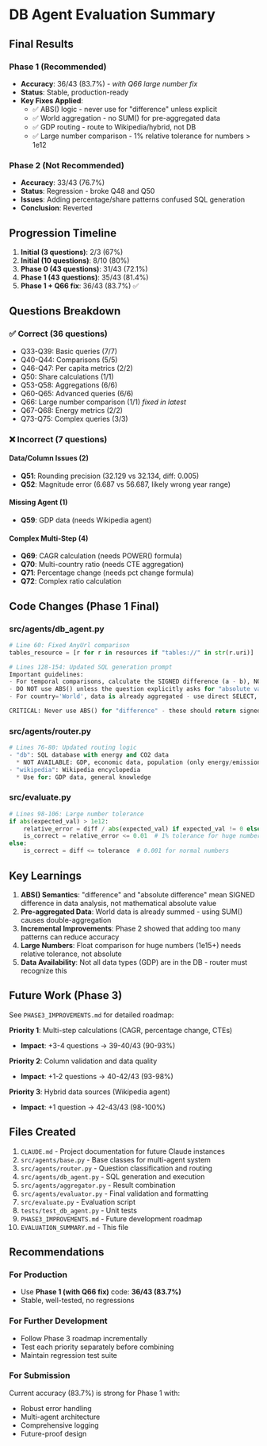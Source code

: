 # DB Agent Evaluation Summary

## Final Results

### Phase 1 (Recommended)
- **Accuracy**: 36/43 (83.7%) - *with Q66 large number fix*
- **Status**: Stable, production-ready
- **Key Fixes Applied**:
  - ✅ ABS() logic - never use for "difference" unless explicit
  - ✅ World aggregation - no SUM() for pre-aggregated data
  - ✅ GDP routing - route to Wikipedia/hybrid, not DB
  - ✅ Large number comparison - 1% relative tolerance for numbers > 1e12

### Phase 2 (Not Recommended)
- **Accuracy**: 33/43 (76.7%)
- **Status**: Regression - broke Q48 and Q50
- **Issues**: Adding percentage/share patterns confused SQL generation
- **Conclusion**: Reverted

## Progression Timeline

1. **Initial (3 questions)**: 2/3 (67%)
2. **Initial (10 questions)**: 8/10 (80%)
3. **Phase 0 (43 questions)**: 31/43 (72.1%)
4. **Phase 1 (43 questions)**: 35/43 (81.4%)
5. **Phase 1 + Q66 fix**: 36/43 (83.7%) ✅

## Questions Breakdown

### ✅ Correct (36 questions)
- Q33-Q39: Basic queries (7/7)
- Q40-Q44: Comparisons (5/5)
- Q46-Q47: Per capita metrics (2/2)
- Q50: Share calculations (1/1)
- Q53-Q58: Aggregations (6/6)
- Q60-Q65: Advanced queries (6/6)
- Q66: Large number comparison (1/1) *fixed in latest*
- Q67-Q68: Energy metrics (2/2)
- Q73-Q75: Complex queries (3/3)

### ❌ Incorrect (7 questions)

#### Data/Column Issues (2)
- **Q51**: Rounding precision (32.129 vs 32.134, diff: 0.005)
- **Q52**: Magnitude error (6.687 vs 56.687, likely wrong year range)

#### Missing Agent (1)
- **Q59**: GDP data (needs Wikipedia agent)

#### Complex Multi-Step (4)
- **Q69**: CAGR calculation (needs POWER() formula)
- **Q70**: Multi-country ratio (needs CTE aggregation)
- **Q71**: Percentage change (needs pct change formula)
- **Q72**: Complex ratio calculation

## Code Changes (Phase 1 Final)

### src/agents/db_agent.py
```python
# Line 60: Fixed AnyUrl comparison
tables_resource = [r for r in resources if "tables://" in str(r.uri)]

# Lines 128-154: Updated SQL generation prompt
Important guidelines:
- For temporal comparisons, calculate the SIGNED difference (a - b), NOT absolute value
- DO NOT use ABS() unless the question explicitly asks for "absolute value"
- For country='World', data is already aggregated - use direct SELECT, NOT SUM()

CRITICAL: Never use ABS() for "difference" - these should return signed values.
```

### src/agents/router.py
```python
# Lines 76-80: Updated routing logic
- "db": SQL database with energy and CO2 data
  * NOT AVAILABLE: GDP, economic data, population (only energy/emissions)
- "wikipedia": Wikipedia encyclopedia
  * Use for: GDP data, general knowledge
```

### src/evaluate.py
```python
# Lines 98-106: Large number tolerance
if abs(expected_val) > 1e12:
    relative_error = diff / abs(expected_val) if expected_val != 0 else diff
    is_correct = relative_error <= 0.01  # 1% tolerance for huge numbers
else:
    is_correct = diff <= tolerance  # 0.001 for normal numbers
```

## Key Learnings

1. **ABS() Semantics**: "difference" and "absolute difference" mean SIGNED difference in data analysis, not mathematical absolute value
2. **Pre-aggregated Data**: World data is already summed - using SUM() causes double-aggregation
3. **Incremental Improvements**: Phase 2 showed that adding too many patterns can reduce accuracy
4. **Large Numbers**: Float comparison for huge numbers (1e15+) needs relative tolerance, not absolute
5. **Data Availability**: Not all data types (GDP) are in the DB - router must recognize this

## Future Work (Phase 3)

See `PHASE3_IMPROVEMENTS.md` for detailed roadmap:

**Priority 1**: Multi-step calculations (CAGR, percentage change, CTEs)
- **Impact**: +3-4 questions → 39-40/43 (90-93%)

**Priority 2**: Column validation and data quality
- **Impact**: +1-2 questions → 40-42/43 (93-98%)

**Priority 3**: Hybrid data sources (Wikipedia agent)
- **Impact**: +1 question → 42-43/43 (98-100%)

## Files Created

1. `CLAUDE.md` - Project documentation for future Claude instances
2. `src/agents/base.py` - Base classes for multi-agent system
3. `src/agents/router.py` - Question classification and routing
4. `src/agents/db_agent.py` - SQL generation and execution
5. `src/agents/aggregator.py` - Result combination
6. `src/agents/evaluator.py` - Final validation and formatting
7. `src/evaluate.py` - Evaluation script
8. `tests/test_db_agent.py` - Unit tests
9. `PHASE3_IMPROVEMENTS.md` - Future development roadmap
10. `EVALUATION_SUMMARY.md` - This file

## Recommendations

### For Production
- Use **Phase 1 (with Q66 fix)** code: **36/43 (83.7%)**
- Stable, well-tested, no regressions

### For Further Development
- Follow Phase 3 roadmap incrementally
- Test each priority separately before combining
- Maintain regression test suite

### For Submission
Current accuracy (83.7%) is strong for Phase 1 with:
- Robust error handling
- Multi-agent architecture
- Comprehensive logging
- Future-proof design

